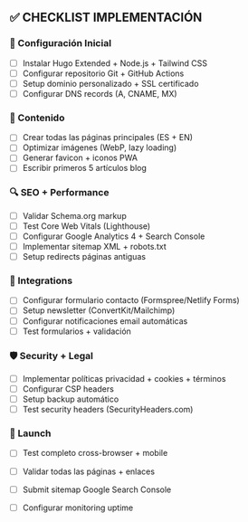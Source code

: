 ## ✅ **CHECKLIST IMPLEMENTACIÓN**

### **🚀 Configuración Inicial**
- [ ] Instalar Hugo Extended + Node.js + Tailwind CSS
- [ ] Configurar repositorio Git + GitHub Actions
- [ ] Setup dominio personalizado + SSL certificado
- [ ] Configurar DNS records (A, CNAME, MX)

### **📝 Contenido**
- [ ] Crear todas las páginas principales (ES + EN)
- [ ] Optimizar imágenes (WebP, lazy loading)
- [ ] Generar favicon + iconos PWA
- [ ] Escribir primeros 5 artículos blog

### **🔍 SEO + Performance**
- [ ] Validar Schema.org markup
- [ ] Test Core Web Vitals (Lighthouse)
- [ ] Configurar Google Analytics 4 + Search Console
- [ ] Implementar sitemap XML + robots.txt
- [ ] Setup redirects páginas antiguas

### **📧 Integrations**
- [ ] Configurar formulario contacto (Formspree/Netlify Forms)
- [ ] Setup newsletter (ConvertKit/Mailchimp)
- [ ] Configurar notificaciones email automáticas
- [ ] Test formularios + validación

### **🛡️ Security + Legal**
- [ ] Implementar políticas privacidad + cookies + términos
- [ ] Configurar CSP headers
- [ ] Setup backup automático
- [ ] Test security headers (SecurityHeaders.com)

### **🚀 Launch**
- [ ] Test completo cross-browser + mobile
- [ ] Validar todas las páginas + enlaces
- [ ] Submit sitemap Google Search Console
- [ ] Configurar monitoring uptime

